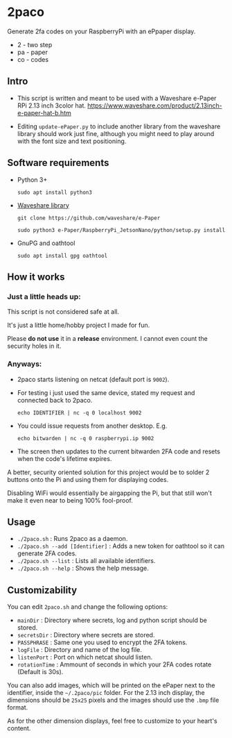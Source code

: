 # 2paco

Generate 2fa codes on your RaspberryPi with an ePpaper display.

* 2 - two step
* pa - paper
* co - codes

## Intro

* This script is written and meant to be used with a Waveshare e-Paper RPi 2.13 inch 3color hat.
https://www.waveshare.com/product/2.13inch-e-paper-hat-b.htm

* Editing `update-ePaper.py` to include another library from the waveshare library should work just fine,
although you might need to play around with the font size and text positioning.

## Software requirements

* Python 3+

    `sudo apt install python3`

* [Waveshare library](https://github.com/waveshare/e-Paper)
  
    `git clone https://github.com/waveshare/e-Paper`

    `sudo python3 e-Paper/RaspberryPi_JetsonNano/python/setup.py install`
  
* GnuPG and oathtool

    `sudo apt install gpg oathtool`

## How it works

### Just a little heads up:

This script is not considered safe at all.

It's just a little home/hobby project I made for fun.

Please **do not use** it in a **release** environment. I cannot even count the security holes in it.

### Anyways:

* 2paco starts listening on netcat (default port is `9002`).

* For testing i just used the same device, stated my request and connected back to 2paco.

    `echo IDENTIFIER | nc -q 0 localhost 9002`

* You could issue requests from another desktop. E.g.

    `echo bitwarden | nc -q 0 raspberrypi.ip 9002`

* The screen then updates to the current bitwarden 2FA code and resets when the code's lifetime expires.

A better, security oriented solution for this project would be to solder 2 buttons onto the Pi and using them for displaying codes.

Disabling WiFi would essentially be airgapping the Pi, but that still won't make it even near to being 100% fool-proof.

## Usage

* `./2paco.sh` : Runs 2paco as a daemon.
* `./2paco.sh --add [Identifier]` : Adds a new token for oathtool so it can generate 2FA codes.
* `./2paco.sh --list` : Lists all available identifiers.
* `./2paco.sh --help` : Shows the help message.

## Customizability

You can edit `2paco.sh` and change the following options:

* `mainDir` : Directory where secrets, log and python script should be stored.
* `secretsDir` : Directory where secrets are stored.
* `PASSPHRASE` : Same one you used to encrypt the 2FA tokens.
* `logFile` : Directory and name of the log file.
* `listenPort` : Port on which netcat should listen.
* `rotationTime` : Ammount of seconds in which your 2FA codes rotate (Default is 30s).

You can also add images, which will be printed on the ePaper next to the identifier, inside the `~/.2paco/pic` folder.
For the 2.13 inch display, the dimensions should be `25x25` pixels and the images should use the `.bmp` file format.

As for the other dimension displays, feel free to customize to your heart's content.
